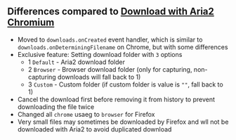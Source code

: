 ## Differences compared to [Download with Aria2 Chromium](https://github.com/jc3213/download_with_aria2-chromium)

- Moved to `downloads.onCreated` event handler, which is similar to `downloads.onDeterminingFilename` on Chrome, but with some differences
- Exclusive feature: Setting download folder with `3` options
    - 1 `Default` - Aria2 download folder
    - 2 `Browser` - Browser download folder (only for capturing, non-capturing downloads will fall back to 1)
    - 3 `Custom`  - Custom folder (if custom folder is value is `""`, fall back to 1)
- Cancel the download first before removing it from history to prevent downloading the file twice
- Changed all `chrome` usaeg to `browser` for Firefox
- Very small files may sometimes be downloaded by Firefox and wll not be downloaded with Aria2 to avoid duplicated download
